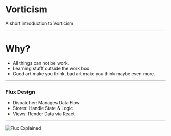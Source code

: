 # Vorticism

A short introduction to Vorticism

---
# Why?
- All things can not be work.
- Learning stufff outside the work box
- Good art make you think, bad art make you think maybe even more.

---
### Flux Design

- Dispatcher: Manages Data Flow
- Stores: Handle State & Logic
- Views: Render Data via React

---

![Flux Explained](https://facebook.github.io/flux/img/flux-simple-f8-diagram-explained-1300w.png)
